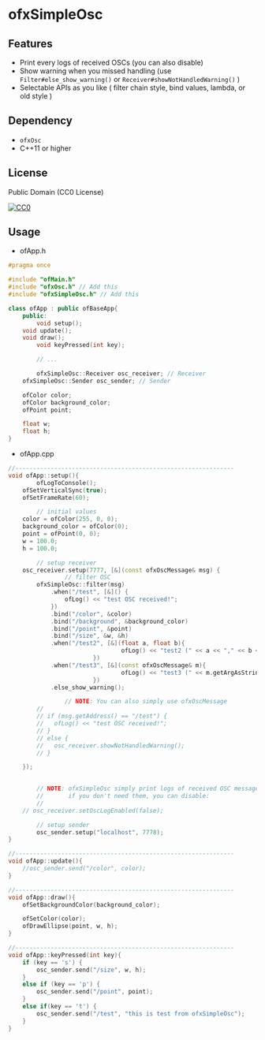 # ofxSimpleOsc

## Features
- Print every logs of received OSCs (you can also disable)
- Show warning when you missed handling (use `Filter#else_show_warning()` or `Receiver#showNotHandledWarning()` )
- Selectable APIs as you like ( filter chain style, bind values, lambda, or old style )

## Dependency

- `ofxOsc`
- C++11 or higher

## License

Public Domain (CC0 License)

[![CC0](http://i.creativecommons.org/p/zero/1.0/88x31.png "CC0")](http://creativecommons.org/publicdomain/zero/1.0/deed.ja)

## Usage

- ofApp.h

```cpp
#pragma once

#include "ofMain.h"
#include "ofxOsc.h" // Add this
#include "ofxSimpleOsc.h" // Add this

class ofApp : public ofBaseApp{
    public:
        void setup();
	void update();
	void draw();
        void keyPressed(int key);

        // ...

        ofxSimpleOsc::Receiver osc_receiver; // Receiver
	ofxSimpleOsc::Sender osc_sender; // Sender

	ofColor color;
	ofColor background_color;
	ofPoint point;

	float w;
	float h;
}
```

- ofApp.cpp

```cpp
//--------------------------------------------------------------
void ofApp::setup(){
        ofLogToConsole();
	ofSetVerticalSync(true);
	ofSetFrameRate(60);

        // initial values
	color = ofColor(255, 0, 0);
	background_color = ofColor(0);
	point = ofPoint(0, 0);
	w = 100.0;
	h = 100.0;

        // setup receiver
	osc_receiver.setup(7777, [&](const ofxOscMessage& msg) {
                // filter OSC
		ofxSimpleOsc::filter(msg)
			.when("/test", [&]() {
				ofLog() << "test OSC received!";
			})
			.bind("/color", &color)
			.bind("/background", &background_color)
			.bind("/point", &point)
			.bind("/size", &w, &h)
			.when("/test2", [&](float a, float b){
                                ofLog() << "test2 (" << a << "," << b << ")";
                        })
			.when("/test3", [&](const ofxOscMessage& m){
                                ofLog() << "test3 (" << m.getArgAsString(0) << ")";
                        })
			.else_show_warning();

                // NOTE: You can also simply use ofxOscMessage
		//
		// if (msg.getAddress() == "/test") {
		//	 ofLog() << "test OSC received!";
		// }
		// else {
		//	 osc_receiver.showNotHandledWarning();
		// }

	});

        
        // NOTE: ofxSimpleOsc simply print logs of received OSC messages.
        //       if you don't need them, you can disable:
        //
	// osc_receiver.setOscLogEnabled(false);

        // setup sender
        osc_sender.setup("localhost", 7778);
}

//--------------------------------------------------------------
void ofApp::update(){
	//osc_sender.send("/color", color);
}

//--------------------------------------------------------------
void ofApp::draw(){
	ofSetBackgroundColor(background_color);

	ofSetColor(color);
	ofDrawEllipse(point, w, h);
}

//--------------------------------------------------------------
void ofApp::keyPressed(int key){
	if (key == 's') {
		osc_sender.send("/size", w, h);
	}
	else if (key == 'p') {
		osc_sender.send("/point", point);
	}
	else if(key == 't') {
		osc_sender.send("/test", "this is test from ofxSimpleOsc");
	}
}
```
